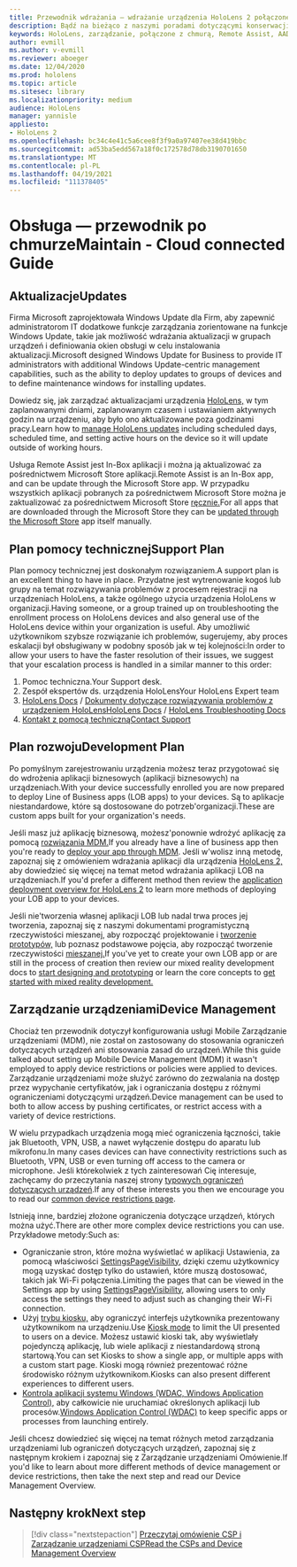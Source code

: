 ```yaml
---
title: Przewodnik wdrażania — wdrażanie urządzenia HoloLens 2 połączonego z chmurą na dużą skalę przy użyciu funkcji Remote Assist — konserwacja
description: Bądź na bieżąco z naszymi poradami dotyczącymi konserwacji i obsługi urządzeń HoloLens za pośrednictwem sieci połączonej z chmurą.
keywords: HoloLens, zarządzanie, połączone z chmurą, Remote Assist, AAD, Azure AD, MDM, Mobile Zarządzanie urządzeniami
author: evmill
ms.author: v-evmill
ms.reviewer: aboeger
ms.date: 12/04/2020
ms.prod: hololens
ms.topic: article
ms.sitesec: library
ms.localizationpriority: medium
audience: HoloLens
manager: yannisle
appliesto:
- HoloLens 2
ms.openlocfilehash: bc34c4e41c5a6cee8f3f9a0a97407ee38d419bbc
ms.sourcegitcommit: ad53ba5edd567a18f0c172578d78db3190701650
ms.translationtype: MT
ms.contentlocale: pl-PL
ms.lasthandoff: 04/19/2021
ms.locfileid: "111378405"
---
```

# <a name="maintain---cloud-connected-guide"></a><span data-ttu-id="3b8be-104">Obsługa — przewodnik po chmurze</span><span class="sxs-lookup"><span data-stu-id="3b8be-104">Maintain - Cloud connected Guide</span></span>

## <a name="updates"></a><span data-ttu-id="3b8be-105">Aktualizacje</span><span class="sxs-lookup"><span data-stu-id="3b8be-105">Updates</span></span>

<span data-ttu-id="3b8be-106">Firma Microsoft zaprojektowała Windows Update dla Firm, aby zapewnić administratorom IT dodatkowe funkcje zarządzania zorientowane na funkcje Windows Update, takie jak możliwość wdrażania aktualizacji w grupach urządzeń i definiowania okien obsługi w celu instalowania aktualizacji.</span><span class="sxs-lookup"><span data-stu-id="3b8be-106">Microsoft designed Windows Update for Business to provide IT administrators with additional Windows Update-centric management capabilities, such as the ability to deploy updates to groups of devices and to define maintenance windows for installing updates.</span></span>

<span data-ttu-id="3b8be-107">Dowiedz się, jak zarządzać aktualizacjami urządzenia [HoloLens,](https://docs.microsoft.com/hololens/hololens-updates) w tym zaplanowanymi dniami, zaplanowanym czasem i ustawianiem aktywnych godzin na urządzeniu, aby było ono aktualizowane poza godzinami pracy.</span><span class="sxs-lookup"><span data-stu-id="3b8be-107">Learn how to [manage HoloLens updates](https://docs.microsoft.com/hololens/hololens-updates) including scheduled days, scheduled time, and setting active hours on the device so it will update outside of working hours.</span></span>

<span data-ttu-id="3b8be-108">Usługa Remote Assist jest In-Box aplikacji i można ją aktualizować za pośrednictwem Microsoft Store aplikacji.</span><span class="sxs-lookup"><span data-stu-id="3b8be-108">Remote Assist is an In-Box app, and can be update through the Microsoft Store app.</span></span> <span data-ttu-id="3b8be-109">W przypadku wszystkich aplikacji pobranych za pośrednictwem Microsoft Store można je zaktualizować za pośrednictwem Microsoft Store [ręcznie.](https://docs.microsoft.com/hololens/holographic-store-apps#update-apps)</span><span class="sxs-lookup"><span data-stu-id="3b8be-109">For all apps that are downloaded through the Microsoft Store they can be [updated through the Microsoft Store](https://docs.microsoft.com/hololens/holographic-store-apps#update-apps) app itself manually.</span></span>

## <a name="support-plan"></a><span data-ttu-id="3b8be-110">Plan pomocy technicznej</span><span class="sxs-lookup"><span data-stu-id="3b8be-110">Support Plan</span></span>

<span data-ttu-id="3b8be-111">Plan pomocy technicznej jest doskonałym rozwiązaniem.</span><span class="sxs-lookup"><span data-stu-id="3b8be-111">A support plan is an excellent thing to have in place.</span></span> <span data-ttu-id="3b8be-112">Przydatne jest wytrenowanie kogoś lub grupy na temat rozwiązywania problemów z procesem rejestracji na urządzeniach HoloLens, a także ogólnego użycia urządzenia HoloLens w organizacji.</span><span class="sxs-lookup"><span data-stu-id="3b8be-112">Having someone, or a group trained up on troubleshooting the enrollment process on HoloLens devices and also general use of the HoloLens device within your organization is useful.</span></span> <span data-ttu-id="3b8be-113">Aby umożliwić użytkownikom szybsze rozwiązanie ich problemów, sugerujemy, aby proces eskalacji był obsługiwany w podobny sposób jak w tej kolejności:</span><span class="sxs-lookup"><span data-stu-id="3b8be-113">In order to allow your users to have the faster resolution of their issues, we suggest that your escalation process is handled in a similar manner to this order:</span></span>

1. <span data-ttu-id="3b8be-114">Pomoc techniczna.</span><span class="sxs-lookup"><span data-stu-id="3b8be-114">Your Support desk.</span></span>
2. <span data-ttu-id="3b8be-115">Zespół ekspertów ds. urządzenia HoloLens</span><span class="sxs-lookup"><span data-stu-id="3b8be-115">Your HoloLens Expert team</span></span>
3. <span data-ttu-id="3b8be-116">[HoloLens Docs](https://docs.microsoft.com/hololens/)  /  [Dokumenty dotyczące rozwiązywania problemów z urządzeniem HoloLens](https://docs.microsoft.com/hololens/hololens-troubleshooting)</span><span class="sxs-lookup"><span data-stu-id="3b8be-116">[HoloLens Docs](https://docs.microsoft.com/hololens/) / [HoloLens Troubleshooting Docs](https://docs.microsoft.com/hololens/hololens-troubleshooting)</span></span>
4. [<span data-ttu-id="3b8be-117">Kontakt z pomocą techniczną</span><span class="sxs-lookup"><span data-stu-id="3b8be-117">Contact Support</span></span>](https://support.serviceshub.microsoft.com/supportforbusiness/create?sapId=e9391227-fa6d-927b-0fff-f96288631b8f)

## <a name="development-plan"></a><span data-ttu-id="3b8be-118">Plan rozwoju</span><span class="sxs-lookup"><span data-stu-id="3b8be-118">Development Plan</span></span>

<span data-ttu-id="3b8be-119">Po pomyślnym zarejestrowaniu urządzenia możesz teraz przygotować się do wdrożenia aplikacji biznesowych (aplikacji biznesowych) na urządzeniach.</span><span class="sxs-lookup"><span data-stu-id="3b8be-119">With your device successfully enrolled you are now prepared to deploy Line of Business apps (LOB apps) to your devices.</span></span> <span data-ttu-id="3b8be-120">Są to aplikacje niestandardowe, które są dostosowane do potrzeb&#39;organizacji.</span><span class="sxs-lookup"><span data-stu-id="3b8be-120">These are custom apps built for your organization&#39;s needs.</span></span>

<span data-ttu-id="3b8be-121">Jeśli masz już aplikację biznesową, możesz&#39;ponownie wdrożyć aplikację za pomocą [rozwiązania MDM.](https://docs.microsoft.com/hololens/app-deploy-intune)</span><span class="sxs-lookup"><span data-stu-id="3b8be-121">If you already have a line of business app then you&#39;re ready to [deploy your app through MDM](https://docs.microsoft.com/hololens/app-deploy-intune).</span></span> <span data-ttu-id="3b8be-122">Jeśli w&#39;wolisz inną metodę, zapoznaj się z omówieniem wdrażania aplikacji dla urządzenia [HoloLens 2,](https://docs.microsoft.com/hololens/app-deploy-overview) aby dowiedzieć się więcej na temat metod wdrażania aplikacji LOB na urządzeniach.</span><span class="sxs-lookup"><span data-stu-id="3b8be-122">If you&#39;d prefer a different method then review the [application deployment overview for HoloLens 2](https://docs.microsoft.com/hololens/app-deploy-overview) to learn more methods of deploying your LOB app to your devices.</span></span>

<span data-ttu-id="3b8be-123">Jeśli nie&#39;tworzenia własnej aplikacji LOB lub nadal trwa proces jej tworzenia, zapoznaj się z naszymi dokumentami programistyczną rzeczywistości mieszanej, aby rozpocząć projektowanie i [tworzenie prototypów,](https://docs.microsoft.com/windows/mixed-reality/design/design) lub poznasz podstawowe pojęcia, aby rozpocząć tworzenie rzeczywistości [mieszanej.](https://docs.microsoft.com/windows/mixed-reality/discover/get-started-with-mr)</span><span class="sxs-lookup"><span data-stu-id="3b8be-123">If you&#39;ve yet to create your own LOB app or are still in the process of creation then review our mixed reality development docs to [start designing and prototyping](https://docs.microsoft.com/windows/mixed-reality/design/design) or learn the core concepts to [get started with mixed reality development.](https://docs.microsoft.com/windows/mixed-reality/discover/get-started-with-mr)</span></span>

## <a name="device-management"></a><span data-ttu-id="3b8be-124">Zarządzanie urządzeniami</span><span class="sxs-lookup"><span data-stu-id="3b8be-124">Device Management</span></span> 

<span data-ttu-id="3b8be-125">Chociaż ten przewodnik dotyczył konfigurowania usługi Mobile Zarządzanie urządzeniami (MDM), nie został on zastosowany do stosowania ograniczeń dotyczących urządzeń ani stosowania zasad do urządzeń.</span><span class="sxs-lookup"><span data-stu-id="3b8be-125">While this guide talked about setting up Mobile Device Management (MDM) it wasn't employed to apply device restrictions or policies were applied to devices.</span></span> <span data-ttu-id="3b8be-126">Zarządzanie urządzeniami może służyć zarówno do zezwalania na dostęp przez wypychanie certyfikatów, jak i ograniczania dostępu z różnymi ograniczeniami dotyczącymi urządzeń.</span><span class="sxs-lookup"><span data-stu-id="3b8be-126">Device management can be used to both to allow access by pushing certificates, or restrict access with a variety of device restrictions.</span></span> 

<span data-ttu-id="3b8be-127">W wielu przypadkach urządzenia mogą mieć ograniczenia łączności, takie jak Bluetooth, VPN, USB, a nawet wyłączenie dostępu do aparatu lub mikrofonu.</span><span class="sxs-lookup"><span data-stu-id="3b8be-127">In many cases devices can have connectivity restrictions such as Bluetooth, VPN, USB or even turning off access to the camera or microphone.</span></span> <span data-ttu-id="3b8be-128">Jeśli którekolwiek z tych zainteresowań Cię interesuje, zachęcamy do przeczytania naszej strony [typowych ograniczeń dotyczących urządzeń](hololens-common-device-restrictions.md).</span><span class="sxs-lookup"><span data-stu-id="3b8be-128">If any of these interests you then we encourage you to read our [common device restrictions page](hololens-common-device-restrictions.md).</span></span>

<span data-ttu-id="3b8be-129">Istnieją inne, bardziej złożone ograniczenia dotyczące urządzeń, których można użyć.</span><span class="sxs-lookup"><span data-stu-id="3b8be-129">There are other more complex device restrictions you can use.</span></span> <span data-ttu-id="3b8be-130">Przykładowe metody:</span><span class="sxs-lookup"><span data-stu-id="3b8be-130">Such as:</span></span>

- <span data-ttu-id="3b8be-131">Ograniczanie stron, które można wyświetlać w aplikacji Ustawienia, za pomocą właściwości [SettingsPageVisibility](settings-uri-list.md), dzięki czemu użytkownicy mogą uzyskać dostęp tylko do ustawień, które muszą dostosować, takich jak Wi-Fi połączenia.</span><span class="sxs-lookup"><span data-stu-id="3b8be-131">Limiting the pages that can be viewed in the Settings app by using [SettingsPageVisibility](settings-uri-list.md), allowing users to only access the settings they need to adjust such as changing their Wi-Fi connection.</span></span>
- <span data-ttu-id="3b8be-132">Użyj [trybu kiosku,](hololens-kiosk.md) aby ograniczyć interfejs użytkownika prezentowany użytkownikom na urządzeniu.</span><span class="sxs-lookup"><span data-stu-id="3b8be-132">Use [Kiosk mode](hololens-kiosk.md) to limit the UI presented to users on a device.</span></span> <span data-ttu-id="3b8be-133">Możesz ustawić kioski tak, aby wyświetlały pojedynczą aplikację, lub wiele aplikacji z niestandardową stroną startową.</span><span class="sxs-lookup"><span data-stu-id="3b8be-133">You can set Kiosks to show a single app, or multiple apps with a custom start page.</span></span> <span data-ttu-id="3b8be-134">Kioski mogą również prezentować różne środowisko różnym użytkownikom.</span><span class="sxs-lookup"><span data-stu-id="3b8be-134">Kiosks can also present different experiences to different users.</span></span>  
- <span data-ttu-id="3b8be-135">[Kontrola aplikacji systemu Windows (WDAC, Windows Application Control),](windows-defender-application-control-wdac.md) aby całkowicie nie uruchamiać określonych aplikacji lub procesów.</span><span class="sxs-lookup"><span data-stu-id="3b8be-135">[Windows Application Control (WDAC)](windows-defender-application-control-wdac.md) to keep specific apps or processes from launching entirely.</span></span>

<span data-ttu-id="3b8be-136">Jeśli chcesz dowiedzieć się więcej na temat różnych metod zarządzania urządzeniami lub ograniczeń dotyczących urządzeń, zapoznaj się z następnym krokiem i zapoznaj się z Zarządzanie urządzeniami Omówienie.</span><span class="sxs-lookup"><span data-stu-id="3b8be-136">If you'd like to learn about more different methods of device management or device restrictions, then take the next step and read our Device Management Overview.</span></span>

## <a name="next-step"></a><span data-ttu-id="3b8be-137">Następny krok</span><span class="sxs-lookup"><span data-stu-id="3b8be-137">Next step</span></span>

> [!div class="nextstepaction"]
> [<span data-ttu-id="3b8be-138">Przeczytaj omówienie CSP i Zarządzanie urządzeniami CSP</span><span class="sxs-lookup"><span data-stu-id="3b8be-138">Read the CSPs and Device Management Overview</span></span>](hololens-csp-policy-overview.md)